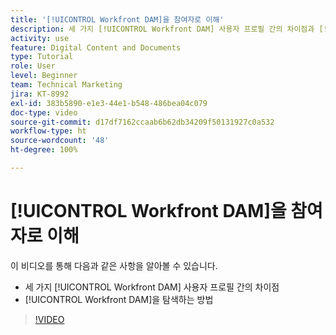```yaml
---
title: '[!UICONTROL Workfront DAM]을 참여자로 이해'
description: 세 가지 [!UICONTROL Workfront DAM] 사용자 프로필 간의 차이점과 [!UICONTROL Workfront DAM]을 탐색하는 방법에 대해 알아봅니다.
activity: use
feature: Digital Content and Documents
type: Tutorial
role: User
level: Beginner
team: Technical Marketing
jira: KT-8992
exl-id: 383b5890-e1e3-44e1-b548-486bea04c079
doc-type: video
source-git-commit: d17df7162ccaab6b62db34209f50131927c0a532
workflow-type: ht
source-wordcount: '48'
ht-degree: 100%

---
```


# [!UICONTROL Workfront DAM]을 참여자로 이해

이 비디오를 통해 다음과 같은 사항을 알아볼 수 있습니다.

* 세 가지 [!UICONTROL Workfront DAM] 사용자 프로필 간의 차이점
* [!UICONTROL Workfront DAM]을 탐색하는 방법

>[!VIDEO](https://video.tv.adobe.com/v/3414428/?quality=12&learn=on&enablevpops&captions=kor)

